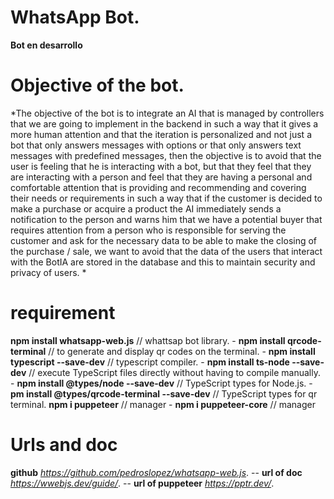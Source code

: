 # WhatsApp Bot.
**Bot en desarrollo**
# Objective of the bot.
*The objective of the bot is to integrate an AI that is managed by controllers that we are going to implement in the backend in such a way that it gives a more human attention and that the iteration is personalized and not just a bot that only answers messages with options or that only answers text messages with predefined messages, then the objective is to avoid that the user is feeling that he is interacting with a bot, but that they feel that they are interacting with a person and feel that they are having a personal and comfortable attention that is providing and recommending and covering their needs or requirements in such a way that if the customer is decided to make a purchase or acquire a product the AI immediately sends a notification to the person and warns him that we have a potential buyer that requires attention from a person who is responsible for serving the customer and ask for the necessary data to be able to make the closing of the purchase / sale, we want to avoid that the data of the users that interact with the BotIA are stored in the database and this to maintain security and privacy of users. *
# requirement
**npm install whatsapp-web.js** // whattsap bot library. -
**npm install qrcode-terminal** // to generate and display qr codes on the terminal. -
**npm install typescript --save-dev** // typescript compiler. -
**npm install ts-node --save-dev** // execute TypeScript files directly without having to compile manually. -
**npm install @types/node --save-dev** // TypeScript types for Node.js. -
**pm install @types/qrcode-terminal --save-dev** // TypeScript types for qr terminal.
**npm i puppeteer** // manager -
**npm i puppeteer-core** // manager
# Urls and doc
**github** *https://github.com/pedroslopez/whatsapp-web.js*. --
**url of doc** *https://wwebjs.dev/guide/*. --
**url of puppeteer** *https://pptr.dev/*.


